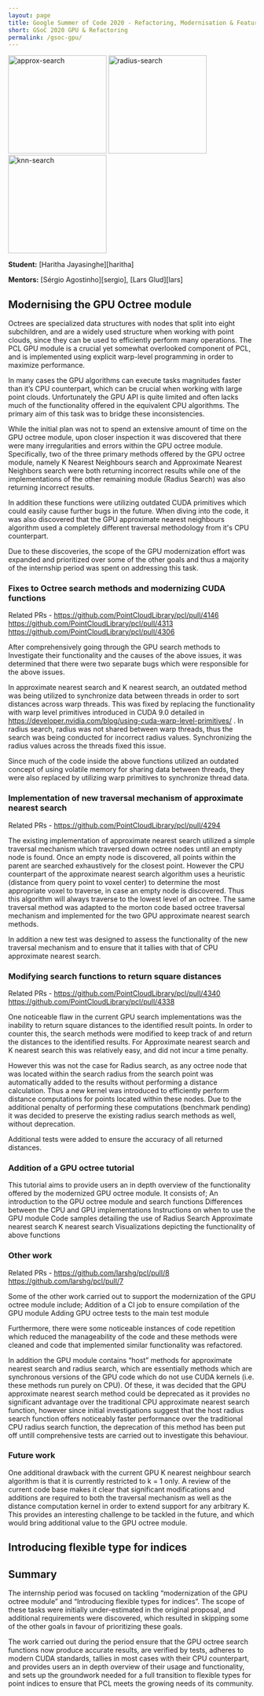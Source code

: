 ```yaml
---
layout: page
title: Google Summer of Code 2020 - Refactoring, Modernisation & Feature Addition with Emphasis on GPU Module
short: GSoC 2020 GPU & Refactoring
permalink: /gsoc-gpu/
---
```


<img src="{{ '/assets/images/gsoc-2020/gpu_approx.png' | relative_url }}" alt="approx-search" width="200" class="center" />
<img src="{{ '/assets/images/gsoc-2020/gpu_radius.png' | relative_url }}" alt="radius-search" width="200" class="center" />
<img src="{{ '/assets/images/gsoc-2020/gpu_knn.png' | relative_url }}" alt="knn-search" width="200" class="center" />

**Student:** [Haritha Jayasinghe][haritha]

**Mentors:** [Sérgio Agostinho][sergio], [Lars Glud][lars]


## Modernising the GPU Octree module

Octrees are specialized data structures with nodes that split into eight subchildren, and are a widely used structure when working with point clouds, since they can be used to efficiently perform many operations. The PCL GPU module is a crucial yet somewhat overlooked component of PCL, and is implemented using explicit warp-level programming in order to maximize performance.

In many cases the GPU algorithms can execute tasks magnitudes faster than it’s CPU counterpart, which can be crucial when working with large point clouds. Unfortunately the GPU API is quite limited and often lacks much of the functionality offered in the equivalent CPU algorithms. The primary aim of this task was to bridge these inconsistencies.

While the initial plan was not to spend an extensive amount of time on the GPU octree module, upon closer inspection it was discovered that there were many irregularities and errors within the GPU octree module. Specifically, two of the three primary methods offered by the GPU octree module, namely K Nearest Neighbours search and Approximate Nearest Neighbors search were both returning incorrect results while one of the implementations of the other remaining module (Radius Search) was also returning incorrect results.

In addition these functions were utilizing outdated CUDA primitives which could easily cause further bugs in the future. When diving into the code, it was also discovered that the GPU approximate nearest neighbours algorithm used a completely different traversal methodology from it's CPU counterpart.

Due to these discoveries,  the scope of the GPU modernization effort was expanded and prioritized over some of the other goals and thus a majority of the internship period was spent on addressing this task.

### Fixes to Octree search methods and modernizing CUDA functions

Related PRs -
https://github.com/PointCloudLibrary/pcl/pull/4146
https://github.com/PointCloudLibrary/pcl/pull/4313
https://github.com/PointCloudLibrary/pcl/pull/4306

After comprehensively going through the GPU search methods to Investigate their functionality and the causes of the above issues, it was determined that there were two separate bugs which were responsible for the above issues.

In approximate nearest search and K nearest search, an outdated method was being utilized to synchronize data between threads in order to sort distances across warp threads. This was fixed by replacing the functionality with warp level primitives introduced in CUDA 9.0 detailed in https://developer.nvidia.com/blog/using-cuda-warp-level-primitives/ .
In radius search, radius was not shared between warp threads, thus the search was being conducted for incorrect radius values. Synchronizing the radius values across the threads fixed this issue.

Since much of the code inside the above functions utilized an outdated concept of using volatile memory for sharing data between threads, they were also replaced by utilizing warp primitives to synchronize thread data.

### Implementation of new traversal mechanism of approximate nearest search

Related PRs -
https://github.com/PointCloudLibrary/pcl/pull/4294

The existing implementation of approximate nearest search utilized a simple traversal mechanism which traversed down octree nodes until an empty node is found. Once an empty node is discovered, all points within the parent are searched exhaustively for the closest point. However the CPU counterpart of the approximate nearest search algorithm uses a heuristic (distance from query point to voxel center) to determine the most appropriate voxel to traverse, in case an empty node is discovered. Thus this algorithm will always traverse to the lowest level of an octree. The same traversal method was adapted to the morton code based octree traversal mechanism and implemented for the two GPU approximate nearest search methods.

In addition a new test was designed to assess the functionality of the new traversal mechanism and to ensure that it tallies with that of CPU approximate nearest search.

### Modifying search functions to return square distances

Related PRs -
https://github.com/PointCloudLibrary/pcl/pull/4340
https://github.com/PointCloudLibrary/pcl/pull/4338

One noticeable flaw in the current GPU search implementations was the inability to return square distances to the identified result points. In order to counter this, the search methods were modified to keep track of and return the distances to the identified results. For Approximate nearest search and K nearest search this was relatively easy, and did not incur a time penalty.

However this was not the case for Radius search, as any octree node that was located within the search radius from the search point was automatically added to the results without performing a distance calculation. Thus a new kernel was introduced to efficiently perform distance computations for points located within these nodes. Due to the additional penalty of performing these computations (benchmark pending) it was decided to preserve the existing radius search methods as well, without deprecation.

Additional tests were added to ensure the accuracy of all returned distances.

### Addition of a GPU octree tutorial
<TODO link to tutorial>

This tutorial aims to provide users an in depth overview of the functionality offered by the modernized GPU octree module. It consists of;
An introduction to the GPU octree module and search functions
Differences between the CPU and GPU implementations
Instructions on when to use the GPU module
Code samples detailing the use of
	Radius Search
	Approximate nearest search
	K nearest search
Visualizations depicting the functionality of above functions

### Other work

Related PRs -
https://github.com/larshg/pcl/pull/8
https://github.com/larshg/pcl/pull/7

Some of the other work carried out to support the modernization of the GPU octree module include;
Addition of a CI job to ensure compilation of the GPU module
Adding GPU octree tests to the main test module

Furthermore, there were some noticeable instances of code repetition which reduced the manageability of the code and these methods were cleaned and code that implemented similar functionality was refactored.

In addition the GPU module contains “host” methods for approximate nearest search and radius search, which are essentially methods which are synchronous versions of the GPU code which do not use CUDA kernels (i.e. these methods run purely on CPU). Of these, it was decided that the GPU approximate nearest search method could be deprecated as it provides no significant advantage over the traditional CPU approximate nearest search function, however since initial investigations suggest that the host radius search function offers noticeably faster performance over the traditional CPU radius search function, the deprecation of this method has been put off untill comprehensive tests are carried out to investigate this behaviour.

### Future work

One additional drawback with the current GPU K nearest neighbour search algorithm is that it is currently restricted to k = 1 only. A review of the current code base makes it clear that significant modifications and additions are required to both the traversal mechanism as well as the distance computation kernel in order to extend support for any arbitrary K. This provides an interesting challenge to be tackled in the future, and which would bring additional value to the GPU octree module.

## Introducing flexible type for indices

## Summary

The internship period was focused on tackling “modernization of the GPU octree module” and “Introducing flexible types for indices”. The scope of these tasks were initially under-estimated in the original proposal, and additional requirements were discovered, which resulted in skipping some of the other goals in favour of prioritizing these goals.

The work carried out during the period ensure that the GPU octree search functions now produce accurate results, are verified by tests, adheres to modern CUDA standards, tallies in most cases with their CPU counterpart, and provides users an in depth overview of their usage and functionality, and sets up the groundwork needed for a full transition to flexible types for point indices to ensure that PCL meets the growing needs of its community.
